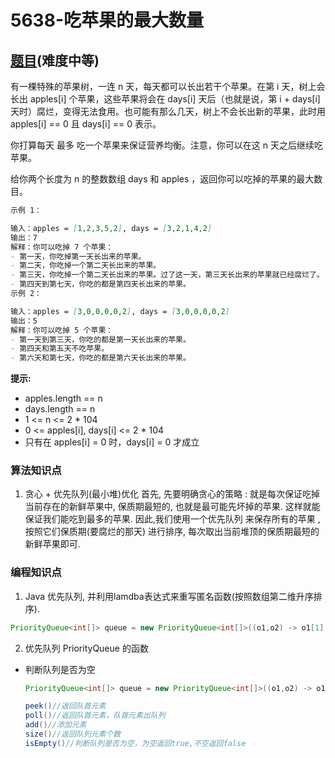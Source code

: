 # 5638-吃苹果的最大数量

## [题目](https://leetcode-cn.com/problems/maximum-number-of-eaten-apples/)(难度中等)

有一棵特殊的苹果树，一连 n 天，每天都可以长出若干个苹果。在第 i 天，树上会长出 apples[i] 个苹果，这些苹果将会在 days[i] 天后（也就是说，第 i + days[i] 天时）腐烂，变得无法食用。也可能有那么几天，树上不会长出新的苹果，此时用 apples[i] == 0 且 days[i] == 0 表示。

你打算每天 最多 吃一个苹果来保证营养均衡。注意，你可以在这 n 天之后继续吃苹果。

给你两个长度为 n 的整数数组 days 和 apples ，返回你可以吃掉的苹果的最大数目。

~~~markdown
示例 1：

输入：apples = [1,2,3,5,2], days = [3,2,1,4,2]
输出：7
解释：你可以吃掉 7 个苹果：
- 第一天，你吃掉第一天长出来的苹果。
- 第二天，你吃掉一个第二天长出来的苹果。
- 第三天，你吃掉一个第二天长出来的苹果。过了这一天，第三天长出来的苹果就已经腐烂了。
- 第四天到第七天，你吃的都是第四天长出来的苹果。
示例 2：

输入：apples = [3,0,0,0,0,2], days = [3,0,0,0,0,2]
输出：5
解释：你可以吃掉 5 个苹果：
- 第一天到第三天，你吃的都是第一天长出来的苹果。
- 第四天和第五天不吃苹果。
- 第六天和第七天，你吃的都是第六天长出来的苹果。
~~~

**提示:**
- apples.length == n
- days.length == n
- 1 <= n <= 2 * 104
- 0 <= apples[i], days[i] <= 2 * 104
- 只有在 apples[i] = 0 时，days[i] = 0 才成立

### 算法知识点
1. 贪心 + 优先队列(最小堆)优化
首先, 先要明确贪心的策略 : 就是每次保证吃掉当前存在的新鲜苹果中, 保质期最短的, 也就是最可能先坏掉的苹果. 这样就能保证我们能吃到最多的苹果.
因此,我们使用一个优先队列 来保存所有的苹果 , 按照它们保质期(要腐烂的那天) 进行排序, 每次取出当前堆顶的保质期最短的新鲜苹果即可.


### 编程知识点
1. Java 优先队列, 并利用lamdba表达式来重写匿名函数(按照数组第二维升序排序).

~~~ Java 
PriorityQueue<int[]> queue = new PriorityQueue<int[]>((o1,o2) -> o1[1] - o2[1]);
~~~

2. 优先队列 PriorityQueue 的函数

- 判断队列是否为空

    ~~~Java
    PriorityQueue<int[]> queue = new PriorityQueue<int[]>((o1,o2) -> o1[1] - o2[1]);

    peek()//返回队首元素
    poll()//返回队首元素，队首元素出队列
    add()//添加元素
    size()//返回队列元素个数
    isEmpty()//判断队列是否为空，为空返回true,不空返回false
    ~~~